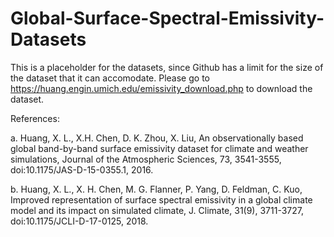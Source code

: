 # Global-Surface-Spectral-Emissivity-Datasets


This is a placeholder for the datasets, since Github has a limit for the size of the dataset that it can accomodate. Please go to https://huang.engin.umich.edu/emissivity_download.php to download the dataset.


References: 


a. Huang, X. L., X.H. Chen, D. K. Zhou, X. Liu, An observationally based global band-by-band surface emissivity dataset for climate and weather simulations, Journal of the Atmospheric Sciences, 73, 3541-3555, doi:10.1175/JAS-D-15-0355.1, 2016.


b. Huang, X. L., X. H. Chen, M. G. Flanner, P. Yang, D. Feldman, C. Kuo, Improved representation of surface spectral emissivity in a global climate model and its impact on simulated climate, J. Climate, 31(9), 3711-3727, doi:10.1175/JCLI-D-17-0125, 2018.
